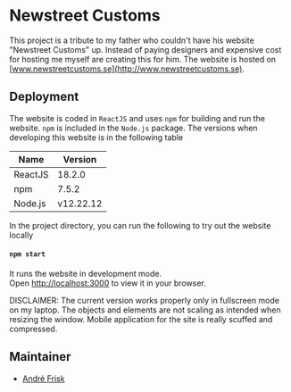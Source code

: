 # Newstreet Customs

This project is a tribute to my father who couldn't have his website "Newstreet Customs" up. Instead of paying designers and expensive cost for hosting me myself are creating this for him. The website is hosted on [www.newstreetcustoms.se](http://www.newstreetcustoms.se).

## Deployment

The website is coded in `ReactJS` and uses `npm` for building and run the website. `npm` is included in the `Node.js` package.
The versions when developing this website is in the following table 

| Name | Version   |
|------------|-----------|
| ReactJS    | 18.2.0    |
| npm        | 7.5.2     |
| Node.js    | v12.22.12 |


In the project directory, you can run the following to try out the website locally

#### `npm start`

It runs the website in development mode.\
Open [http://localhost:3000](http://localhost:3000) to view it in your browser.

DISCLAIMER: The current version works properly only in fullscreen mode on my laptop. The objects and elements are not scaling as intended when resizing the window. Mobile application for the site is really scuffed and compressed.

## Maintainer

- [André Frisk]

[André Frisk]: https://github.com/Stronkness
